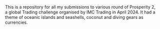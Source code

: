 This is a repository for all my submissions to various round of Prosperity 2, a global Trading challenge 
organised by IMC Trading in April 2024. It had a theme of oceanic islands and seashells, coconut and diving 
gears as currencies.
